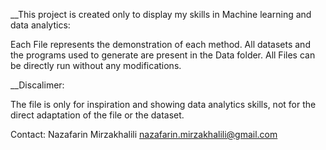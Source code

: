 __This project is created only to display my skills in Machine learning and data analytics: 

Each File represents the demonstration of each method.
All datasets and the programs used to generate are present in the Data folder.
All Files can be directly run without any modifications.

__Discalimer:

The file is only for inspiration and showing data analytics skills, not for the direct adaptation of the file or the dataset.

Contact: Nazafarin Mirzakhalili nazafarin.mirzakhalili@gmail.com
